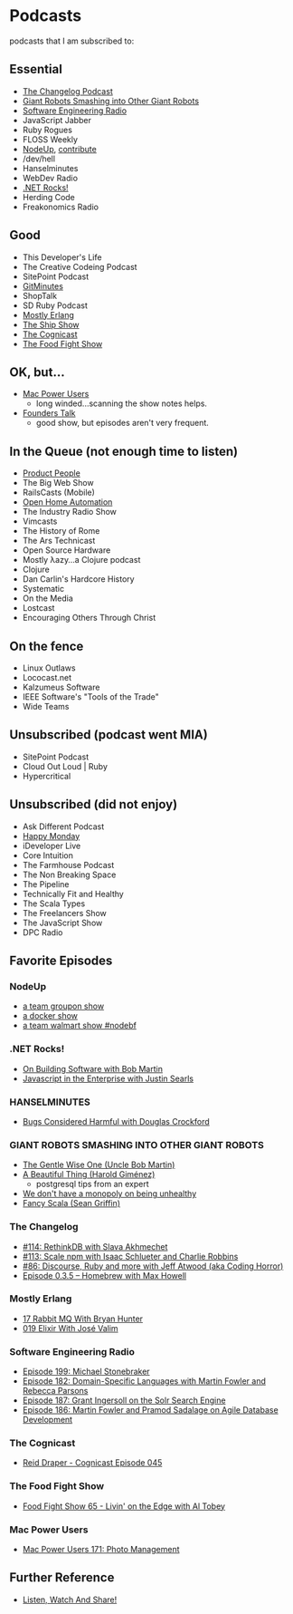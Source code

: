 # Podcasts

podcasts that I am subscribed to:

## Essential

- [The Changelog Podcast](http://thechangelog.com/podcast)
- [Giant Robots Smashing into Other Giant Robots](http://learn.thoughtbot.com/podcast)
- [Software Engineering Radio](http://www.se-radio.net/category/episodes)
- JavaScript Jabber
- Ruby Rogues
- FLOSS Weekly
- [NodeUp](http://nodeup.com/fiftyeight), [contribute](https://github.com/nodeup/contribute)
- /dev/hell
- Hanselminutes
- WebDev Radio
- [.NET Rocks!](http://www.dotnetrocks.com)
- Herding Code
- Freakonomics Radio

## Good

- This Developer's Life
- The Creative Codeing Podcast
- SitePoint Podcast
- [GitMinutes](http://www.gitminutes.com)
- ShopTalk
- SD Ruby Podcast
- [Mostly Erlang](http://mostlyerlang.com)
- [The Ship Show](http://theshipshow.com)
- [The Cognicast](http://thinkrelevance.com/blog/tags/podcast)
- [The Food Fight Show](http://foodfightshow.org)

## OK, but...

- [Mac Power Users](http://www.macpowerusers.com/category/podcast)
  - long winded...scanning the show notes helps.
- [Founders Talk](http://5by5.tv/founderstalk)
  - good show, but episodes aren't very frequent.

## In the Queue (not enough time to listen)

- [Product People](http://productpeople.tv)
- The Big Web Show
- RailsCasts (Mobile)
- [Open Home Automation](http://openhomeautomation.net/)
- The Industry Radio Show
- Vimcasts
- The History of Rome
- The Ars Technicast
- Open Source Hardware
- Mostly λazy…a Clojure podcast
- Clojure
- Dan Carlin's Hardcore History
- Systematic
- On the Media
- Lostcast
- Encouraging Others Through Christ

## On the fence
 
- Linux Outlaws
- Lococast.net
- Kalzumeus Software
- IEEE Software's "Tools of the Trade"
- Wide Teams

## Unsubscribed (podcast went MIA)

- SitePoint Podcast
- Cloud Out Loud | Ruby
- Hypercritical

## Unsubscribed (did not enjoy)

- Ask Different Podcast
- [Happy Monday](http://happymondaypodcast.com)
- iDeveloper Live
- Core Intuition
- The Farmhouse Podcast
- The Non Breaking Space
- The Pipeline
- Technically Fit and Healthy
- The Scala Types
- The Freelancers Show
- The JavaScript Show
- DPC Radio

## Favorite Episodes

### NodeUp

- [a team groupon show](http://nodeup.com/fiftyeight)
- [a docker show](http://nodeup.com/fiftyseven)
- [a team walmart show #nodebf](http://nodeup.com/fiftysix)

### .NET Rocks!

- [On Building Software with Bob Martin](http://www.dotnetrocks.com/default.aspx?showNum=934)
- [Javascript in the Enterprise with Justin Searls](http://dotnetrocks.com/default.aspx?showNum=940)

### HANSELMINUTES

- [Bugs Considered Harmful with Douglas Crockford](http://hanselminutes.com/396/bugs-considered-harmful-with-douglas-crockford)

### GIANT ROBOTS SMASHING INTO OTHER GIANT ROBOTS

- [The Gentle Wise One (Uncle Bob Martin)](http://podcasts.thoughtbot.com/giantrobots/79)
- [A Beautiful Thing (Harold Giménez)](http://podcasts.thoughtbot.com/giantrobots/77)
  - postgresql tips from an expert
- [We don't have a monopoly on being unhealthy](http://podcasts.thoughtbot.com/giantrobots/46)
- [Fancy Scala (Sean Griffin)](http://podcasts.thoughtbot.com/giantrobots/74)

### The Changelog

- [#114: RethinkDB with Slava Akhmechet](http://thechangelog.com/114)
- [#113: Scale npm with Isaac Schlueter and Charlie Robbins](http://thechangelog.com/113)
- [#86: Discourse, Ruby and more with Jeff Atwood (aka Coding Horror)](http://thechangelog.com/86/)
- [Episode 0.3.5 – Homebrew with Max Howell](http://thechangelog.com/episode-0-3-5-homebrew-with-max-howell/)

### Mostly Erlang

- [17 Rabbit MQ With Bryan Hunter](http://mostlyerlang.com/2013/09/16/17-rabbit-mq-with-bryan-hunter/)
- [019 Elixir With José Valim](http://mostlyerlang.com/2013/10/07/019-elixir-with-jose-valim/)

### Software Engineering Radio

- [Episode 199: Michael Stonebraker](http://www.se-radio.net/2013/12/episode-199-michael-stonebraker)
- [Episode 182: Domain-Specific Languages with Martin Fowler and Rebecca Parsons](http://www.se-radio.net/2012/01/episode-182-domain-specific-languages-with-martin-fowler-and-rebecca-parsons)
- [Episode 187: Grant Ingersoll on the Solr Search Engine](http://www.se-radio.net/2012/07/episode-187-grant-ingersoll-on-the-solr-search-engine)
- [Episode 186: Martin Fowler and Pramod Sadalage on Agile Database Development](http://www.se-radio.net/2012/06/episode-186-martin-fowler-and-pramod-sadalage-on-agile-database-development)

### The Cognicast

- [Reid Draper - Cognicast Episode 045](http://thinkrelevance.com/blog/2013/11/11/reid-draper-cognicast-episode-045)

### The Food Fight Show

- [Food Fight Show 65 - Livin' on the Edge with Al Tobey](http://foodfightshow.org/2013/11/livin-on-the-edge-with-al-tobey.html)

### Mac Power Users

- [Mac Power Users 171: Photo Management](http://www.macpowerusers.com/2014/01/05/mac-power-users-171-photo-management/)

## Further Reference

- [Listen, Watch And Share!](http://www.smashingmagazine.com/2013/04/19/podcasts-for-designers-developers)

